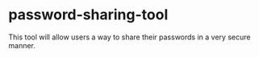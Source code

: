 # password-sharing-tool
This tool will allow users a way to share their passwords in a very secure manner. 
